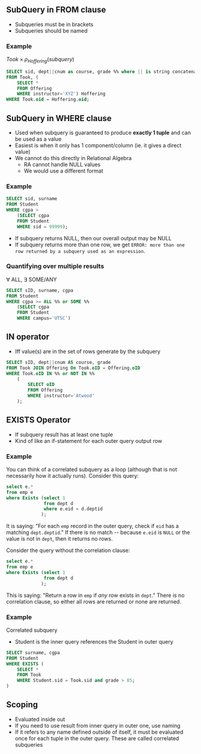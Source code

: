 ## SubQuery in FROM clause
- Subqueries must be in brackets
- Subqueries should be named
### Example
$Took \times \rho_{Hoffering}{(subquery)}$
```sql
SELECT sid, dept||cnum as course, grade %% where || is string concatenation %%
FROM Took, (
	SELECT *
	FROM Offering
	WHERE instructor='XYZ') Hoffering
WHERE Took.oid = Hoffering.oid;
```

## SubQuery in WHERE clause
- Used when subquery is guaranteed to produce **exactly 1 tuple** and can be used as a value
- Easiest is when it only has 1 component/column (ie. it gives a direct value)
- We cannot do this directly in Relational Algebra
	- RA cannot handle NULL values
	- We would use a different format
### Example
```sql
SELECT sid, surname
FROM Student
WHERE cgpa >
	(SELECT cgpa
	FROM Student
	WHERE sid = 99999);
```
- If subquery returns NULL, then our overall output may be NULL
- If subquery returns more than one row, we get `ERROR: more than one row returned by a subquery used as an expression`.
### Quantifying over multiple results
$\forall$ ALL, $\exists$ SOME/ANY
```sql
SELECT sID, surname, cgpa
FROM Student
WHERE cgpa >= ALL %% or SOME %%
	(SELECT cgpa
	FROM Student
	WHERE campus='UTSC')
```
## IN operator
- Iff value(s) are in the set of rows generate by the subquery
```sql
SELECT sID, dept||cnum AS course, grade
FROM Took JOIN Offering On Took.oID = Offering.oID
WHERE Took.oID IN %% or NOT IN %%
	(
		SELECT oID
		FROM Offering
		WHERE instructor='Atwood'
	);
```
## EXISTS Operator
- If subquery result has at least one tuple
- Kind of like an if-statement for each outer query output row
### Example
You can think of a correlated subquery as a loop (although that is not necessarily how it actually runs). Consider this query:

```sql
select e.*
from emp e
where Exists (select 1
              from dept d
              where e.eid = d.deptid
             );
```

It is saying: "For each `emp` record in the outer query, check if `eid` has a matching `dept.deptid`." If there is no match -- because `e.eid` is `NULL` or the value is not in `dept`, then it returns no rows.

Consider the query without the correlation clause:

```sql
select e.*
from emp e
where Exists (select 1
              from dept d
             );
```

This is saying: "Return a row in `emp` if _any_ row exists in `dept`." There is no correlation clause, so either all rows are returned or none are returned.
### Example
Correlated subquery
- Student is the inner query references the Student in outer query
```sql
SELECT surname, cgpa
FROM Student
WHERE EXISTS (
	SELECT *
	FROM Took
	WHERE Student.sid = Took.sid and grade > 85; 
)
```
## Scoping
- Evaluated inside out
- If you need to use result from inner query in outer one, use naming
- If it refers to any name defined outside of itself, it must be evaluated once for each tuple
in the outer query. These are called correlated subqueries